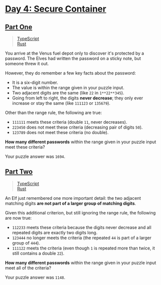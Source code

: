 # [Day 4: Secure Container](https://adventofcode.com/2019/day/4)

## [Part One](https://adventofcode.com/2019/day/4#part1)

> [TypeScript](/solutions/typescript/2019/04/part_one.ts)\
> [Rust](/solutions/rust/2019/04/src/lib.rs)

You arrive at the Venus fuel depot only to discover it's protected by a
password. The Elves had written the password on a sticky note, but someone
threw it out.

However, they do remember a few key facts about the password:

- It is a six-digit number.
- The value is within the range given in your puzzle input.
- Two adjacent digits are the same (like `22` in `1**22**345`).
- Going from left to right, the digits **never decrease**; they only ever
  increase or stay the same (like `111123` or `135679`).

Other than the range rule, the following are true:

- `111111` meets these criteria (double `11`, never decreases).
- `223450` does not meet these criteria (decreasing pair of digits `50`).
- `123789` does not meet these criteria (no double).

**How many different passwords** within the range given in your puzzle input
meet these criteria?

Your puzzle answer was `1694`.

## [Part Two](https://adventofcode.com/2019/day/4#part2)

> [TypeScript](/solutions/typescript/2019/04/part_two.ts)\
> [Rust](/solutions/rust/2019/04/src/lib.rs)

An Elf just remembered one more important detail: the two adjacent matching
digits **are not part of a larger group of matching digits**.

Given this additional criterion, but still ignoring the range rule, the
following are now true:

- `112233` meets these criteria because the digits never decrease and all
  repeated digits are exactly two digits long.
- `123444` no longer meets the criteria (the repeated `44` is part of a larger
  group of `444`).
- `111122` meets the criteria (even though `1` is repeated more than twice, it
  still contains a double `22`).

**How many different passwords** within the range given in your puzzle input
meet all of the criteria?

Your puzzle answer was `1148`.
